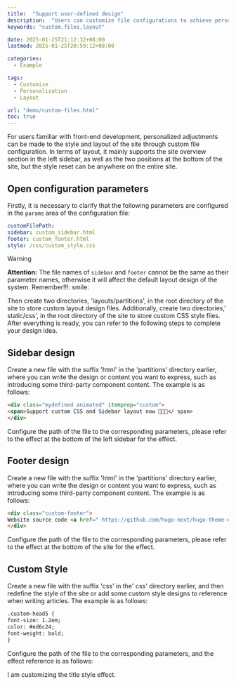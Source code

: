 ```yaml
---
title:  "Support user-defined design"
description:  "Users can customize file configurations to achieve personalized adjustments to the style and layout of the site"
keywords: "custom,files,layout"

date: 2025-01-25T21:12:32+08:00
lastmod: 2025-01-25T20:59:12+08:00

categories:
  - Example

tags:
  - Customize
  - Personalization
  - Layout

url: "demo/custom-files.html"
toc: true
---
```


For users familiar with front-end development, personalized adjustments can be made to the style and layout of the site through custom file configuration. In terms of layout, it mainly supports the site overview section in the left sidebar, as well as the two positions at the bottom of the site, but the style reset can be anywhere on the entire site.

## Open configuration parameters

Firstly, it is necessary to clarify that the following parameters are configured in the `params` area of the configuration file:

```yaml
customFilePath:
sidebar: custom_sidebar.html
footer: custom_footer.html
style: /css/custom_style.css
```

> [!WARNING]
> **Attention:** The file names of `sidebar` and `footer` cannot be the same as their parameter names, otherwise it will affect the default layout design of the system. Remember!!!: smile:


Then create two directories, 'layouts/partitions', in the root directory of the site to store custom layout design files. Additionally, create two directories,' static/css', in the root directory of the site to store custom CSS style files. After everything is ready, you can refer to the following steps to complete your design idea.

## Sidebar design

Create a new file with the suffix 'html' in the 'partitions' directory earlier, where you can write the design or content you want to express, such as introducing some third-party component content. The example is as follows:

```html
<div class="mydefined animated" itemprop="custom">
<span>Support custom CSS and Sidebar layout now 💄💄💄</ span>
</div>
```

Configure the path of the file to the corresponding parameters, please refer to the effect at the bottom of the left sidebar for the effect.

## Footer design

Create a new file with the suffix 'html' in the 'partitions' directory earlier, where you can write the design or content you want to express, such as introducing some third-party component content. The example is as follows:

```html
<div class="custom-footer">
Website source code <a href=" https://github.com/hugo-next/hugo-theme-next/tree/develop/exampleSite/layouts/partials/custom-footer.html " target="_blank">here</a>
</div>
```

Configure the path of the file to the corresponding parameters, please refer to the effect at the bottom of the site for the effect.

## Custom Style

Create a new file with the suffix 'css' in the' css' directory earlier, and then redefine the style of the site or add some custom style designs to reference when writing articles. The example is as follows:

```html
.custom-head5 {
font-size: 1.2em;
color: #ed6c24;
font-weight: bold;
}
```

Configure the path of the file to the corresponding parameters, and the effect reference is as follows:

<span class="custom-head5"> I am customizing the title style effect. </span>